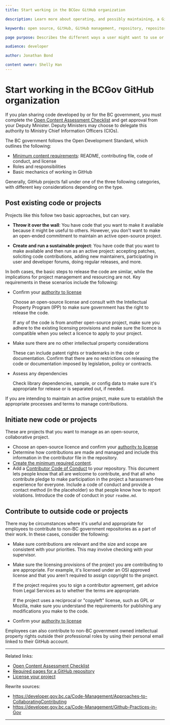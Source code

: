 ```yaml
---
title: Start working in the BCGov GitHub organization

description: Learn more about operating, and possibly maintaining, a GitHub Repository in Gov.

keywords: open source, GitHub, GitHub management, repository, repository management

page purpose: Describes the different ways a user might want to use or maintain and GitHub project and the requirements

audience: developer

author: Jonathan Bond

content owner: Shelly Han
---
```


# Start working in the BCGov GitHub organization

If you plan sharing code developed by or for the BC government, you must complete the [Open Content Assessment Checklist](./checklist.md) and get approval from your Deputy Minister. Deputy Ministers may choose to delegate this authority to Ministry Chief Information Officers (CIOs).

The BC government follows the Open Development Standard, which outlines the following:
* [Minimum content requirements](./required-pages-for-github-repository.md): README, contributing file, code of conduct, and license
* Roles and responsibilities
* Basic mechanics of working in GitHub

Generally, GitHub projects fall under one of the three following categories, with different key considerations depending on the type.

## Post existing code or projects

Projects like this follow two basic approaches, but can vary.

* **Throw it over the wall**: You have code that you want to make it available because it might be useful to others. However, you don't want to make an open-ended commitment to maintain an active open-source project.

* **Create and run a sustainable project**: You have code that you want to make available and then run as an active project: accepting patches, soliciting code contributions, adding new maintainers, participating in user and developer forums, doing regular releases, and more.

In both cases, the basic steps to release the code are similar, while the implications for project management and resourcing are not. Key requirements in these scenarios include the following:

- Confirm your [authority to license](./license-your-project.md)

	Choose an open-source license and consult with the Intellectual Property Program (IPP) to make sure government has the right to release the code.

	If any of the code is from another open-source project, make sure you adhere to the existing licensing provisions and make sure the licence is compatible when you select a licence to apply to your project.

- Make sure there are no other intellectual property considerations

	These can include patent rights or trademarks in the code or documentation. Confirm that there are no restrictions on releasing the code or documentation imposed by legislation, policy or contracts.

- Assess any dependencies

	Check library dependencies, sample, or config data to make sure it's appropriate for release or is separated out, if needed.

If you are intending to maintain an active project, make sure to establish the appropriate processes and terms to manage contributions.

## Initiate new code or projects

These are projects that you want to manage as an open-source, collaborative project.

- Choose an open-source licence and confirm your [authority to license](./license-your-project.md)
- Determine how contributions are made and managed and include this information in the contributor file in the repository.
- [Create the minimum required content](./required-pages-for-github-repository.md).
- Add a [Contributor Code of Conduct](http://contributor-covenant.org/) to your repository. This document lets people know that all are welcome to contribute, and that all who contribute pledge to make participation in the project a harassment-free experience for everyone. Include a code of conduct and provide a contact method (in the placeholder) so that people know how to report violations. Introduce the code of conduct in your `readme.md`.

## Contribute to outside code or projects

There may be circumstances where it's useful and appropriate for employees to contribute to non-BC government repositories as a part of their work. In these cases, consider the following:

- Make sure contributions are relevant and the size and scope are consistent with your priorities. This may involve checking with your supervisor.
- Make sure the licensing provisions of the project you are contributing to are appropriate. For example, it's licensed under an OSI approved license and that you aren't required to assign copyright to the project.

	If the project requires you to sign a contributor agreement, get advice from Legal Services as to whether the terms are appropriate.

	If the project uses a reciprocal or "copyleft" license, such as GPL or Mozilla, make sure you understand the requirements for publishing any modifications you make to the code.

- Confirm your [authority to license](./license-your-project.md)

Employees can also contribute to non-BC government owned intellectual property rights outside their professional roles by using their personal email linked to their GitHub account.

---
Related links:
* [Open Content Assessment Checklist](./checklist.md)
* [Required pages for a GitHub repository](./required-pages-for-github-repository.md)
* [License your project](./license-your-project.md)

Rewrite sources:
* https://developer.gov.bc.ca/Code-Management/Approaches-to-CollaboratingContributing
* https://developer.gov.bc.ca/Code-Management/Github-Practices-in-Gov
---
